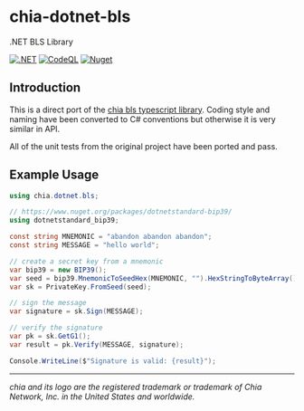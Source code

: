 # chia-dotnet-bls

.NET BLS Library

[![.NET](https://github.com/dkackman/chia-dotnet-bls/actions/workflows/dotnet.yml/badge.svg)](https://github.com/dkackman/chia-dotnet-bls/actions/workflows/dotnet.yml)
[![CodeQL](https://github.com/dkackman/chia-dotnet-bls/actions/workflows/github-code-scanning/codeql/badge.svg)](https://github.com/dkackman/chia-dotnet-bls/actions/workflows/github-code-scanning/codeql)
[![Nuget](https://img.shields.io/nuget/dt/chia.dotnet.bls)](https://www.nuget.org/packages/chia.dotnet.bls/)

## Introduction

This is a direct port of the [chia bls typescript library](https://github.com/Chia-Network/node-chia-bls). Coding style and naming have been converted to C# conventions but otherwise it is very similar in API.

All of the unit tests from the original project have been ported and pass.

## Example Usage

```csharp
using chia.dotnet.bls;

// https://www.nuget.org/packages/dotnetstandard-bip39/
using dotnetstandard_bip39;

const string MNEMONIC = "abandon abandon abandon";
const string MESSAGE = "hello world";

// create a secret key from a mnemonic
var bip39 = new BIP39();
var seed = bip39.MnemonicToSeedHex(MNEMONIC, "").HexStringToByteArray();
var sk = PrivateKey.FromSeed(seed);

// sign the message
var signature = sk.Sign(MESSAGE);

// verify the signature
var pk = sk.GetG1();
var result = pk.Verify(MESSAGE, signature);

Console.WriteLine($"Signature is valid: {result}");
```

___

_chia and its logo are the registered trademark or trademark of Chia Network, Inc. in the United States and worldwide._
